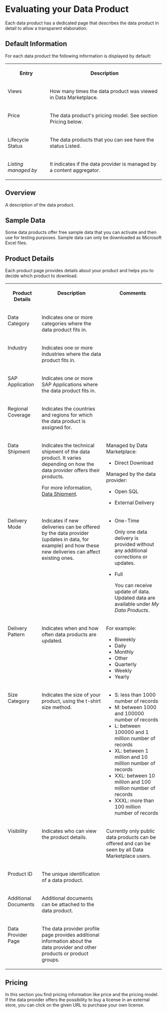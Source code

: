 <!-- loio335f49b2f7da48789c7777280d19acc3 -->

# Evaluating your Data Product

Each data product has a dedicated page that describes the data product in detail to allow a transparent elaboration.



<a name="loio335f49b2f7da48789c7777280d19acc3__section_qtr_dch_crb"/>

## Default Information

For each data product the following information is displayed by default:


<table>
<tr>
<th valign="top">

Entry

</th>
<th valign="top">

Description

</th>
</tr>
<tr>
<td valign="top">

Views

</td>
<td valign="top">

How many times the data product was viewed in Data Marketplace.

</td>
</tr>
<tr>
<td valign="top">

Price

</td>
<td valign="top">

The data product's pricing model. See section Pricing below.

</td>
</tr>
<tr>
<td valign="top">

Lifecycle Status

</td>
<td valign="top">

The data products that you can see have the status Listed.

</td>
</tr>
<tr>
<td valign="top">

*Listing managed by*

</td>
<td valign="top">

It indicates if the data provider is managed by a content aggregator.

</td>
</tr>
</table>



<a name="loio335f49b2f7da48789c7777280d19acc3__section_jhn_gdh_crb"/>

## Overview

A description of the data product.



<a name="loio335f49b2f7da48789c7777280d19acc3__section_cbq_ndh_crb"/>

## Sample Data

Some data products offer free sample data that you can activate and then use for testing purposes. Sample data can only be downloaded as Microsoft Excel files.



<a name="loio335f49b2f7da48789c7777280d19acc3__section_gpc_wn3_g4b"/>

## Product Details

Each product page provides details about your product and helps you to decide which product to download.


<table>
<tr>
<th valign="top">

Product Details

</th>
<th valign="top">

Description

</th>
<th valign="top">

Comments

</th>
</tr>
<tr>
<td valign="top">

Data Category

</td>
<td valign="top">

Indicates one or more categories where the data product fits in.

</td>
<td valign="top">

 

</td>
</tr>
<tr>
<td valign="top">

Industry

</td>
<td valign="top">

Indicates one or more industries where the data product fits in.

</td>
<td valign="top">

 

</td>
</tr>
<tr>
<td valign="top">

SAP Application

</td>
<td valign="top">

Indicates one or more SAP Applications where the data product fits in.

</td>
<td valign="top">

 

</td>
</tr>
<tr>
<td valign="top">

Regional Coverage

</td>
<td valign="top">

Indicates the countries and regions for which the data product is assigned for.

</td>
<td valign="top">

 

</td>
</tr>
<tr>
<td valign="top">

Data Shipment

</td>
<td valign="top">

Indicates the technical shipment of the data product. It varies depending on how the data provider offers their products.

For more information, [Data Shipment](data-shipment-837e749.md).

</td>
<td valign="top">

Managed by Data Marketplace:

-   Direct Download


Managed by the data provider:

-   Open SQL

-   External Delivery




</td>
</tr>
<tr>
<td valign="top">

Delivery Mode

</td>
<td valign="top">

Indicates if new deliveries can be offered by the data provider \(updates in data, for example\) and how these new deliveries can affect existing ones.

</td>
<td valign="top">

-   One-Time

    Only one data delivery is provided without any additional corrections or updates.

-   Full

    You can receive update of data. Updated data are available under *My Data Products*.




</td>
</tr>
<tr>
<td valign="top">

Delivery Pattern

</td>
<td valign="top">

Indicates when and how often data products are updated.

</td>
<td valign="top">

For example:

-   Biweekly
-   Daily
-   Monthly
-   Other
-   Quarterly
-   Weekly
-   Yearly



</td>
</tr>
<tr>
<td valign="top">

Size Category

</td>
<td valign="top">

Indicates the size of your product, using the t-shirt size method.

</td>
<td valign="top">

-   S: less than 1000 number of records
-   M: between 1000 and 100000 number of records
-   L: between 100000 and 1 million number of records
-   XL: between 1 million and 10 million number of records
-   XXL: between 10 million and 100 million number of records
-   XXXL: more than 100 million number of records



</td>
</tr>
<tr>
<td valign="top">

Visibility

</td>
<td valign="top">

Indicates who can view the product details.

</td>
<td valign="top">

Currently only public data products can be offered and can be seen by all Data Marketplace users.

</td>
</tr>
<tr>
<td valign="top">

Product ID

</td>
<td valign="top">

The unique identification of a data product.

</td>
<td valign="top">

 

</td>
</tr>
<tr>
<td valign="top">

Additional Documents

</td>
<td valign="top">

Additional documents can be attached to the data product.

</td>
<td valign="top">

 

</td>
</tr>
<tr>
<td valign="top">

Data Provider Page

</td>
<td valign="top">

The data provider profile page provides additional information about the data provider and other products or product groups.

</td>
<td valign="top">

 

</td>
</tr>
</table>



<a name="loio335f49b2f7da48789c7777280d19acc3__section_ogv_sbn_y5b"/>

## Pricing

In this section you find pricing information like price and the pricing model. If the data provider offers the possibility to buy a license in an external store, you can click on the given URL to purchase your own license.

